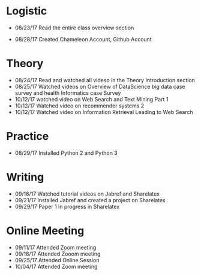 # Logistic
 
* 08/23/17   Read the entire class overview section
 
* 08/28/17  Created Chameleon Account, Github Account 
 
 
# Theory

* 08/24/17  Read and watched all videso in the Theory Introduction section
* 08/25/17  Watched videos on Overview of DataScience big data case survey and health Informatics case Survey
* 10/12/17  watched video on Web Search and Text Mining Part 1
* 10/12/17  Watched video on recommender systems 2
* 10/12/17  Watched video on Information Retrieval Leading to Web Search

# Practice 

 * 08/29/17  Installed Python 2 and Python 3
  
 

# Writing
 
 * 09/18/17 Watched tutorial videos on Jabref and Sharelatex
 * 09/21/17 Installed Jabref and created a project on Sharelatex
 * 09/29/17 Paper 1 in progress in Sharelatex
 
 
 
 # Online Meeting
 
 * 09/11/17  Attended Zoom meeting
 * 09/18/17  Attended Zooom meeting
 * 09/25/17  Attended Online Session
 * 10/04/17 Attended Zoom meeting
 
 
 
 
 
 
 
 
 
 
 
          
 


      
       
